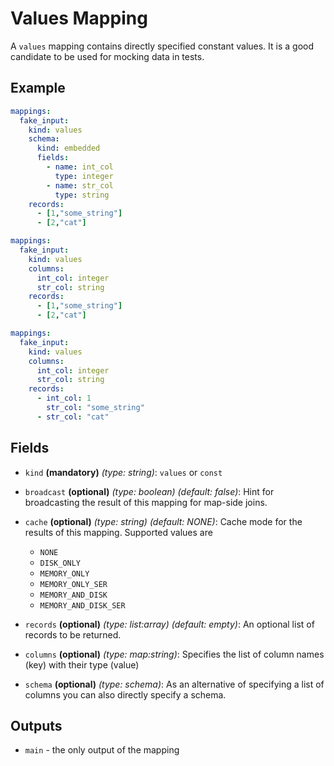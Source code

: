 # Values Mapping

A `values` mapping contains directly specified constant values. It is a good candidate to be used for mocking data in
tests.


## Example

```yaml
mappings:
  fake_input:
    kind: values  
    schema:
      kind: embedded
      fields:
        - name: int_col
          type: integer
        - name: str_col
          type: string
    records:
      - [1,"some_string"]
      - [2,"cat"]
```

```yaml
mappings:
  fake_input:
    kind: values
    columns:
      int_col: integer
      str_col: string
    records:
      - [1,"some_string"]
      - [2,"cat"]
```

```yaml
mappings:
  fake_input:
    kind: values
    columns:
      int_col: integer
      str_col: string
    records:
      - int_col: 1
        str_col: "some_string"
      - str_col: "cat"
```


## Fields
* `kind` **(mandatory)** *(type: string)*: `values` or `const`

* `broadcast` **(optional)** *(type: boolean)* *(default: false)*:
  Hint for broadcasting the result of this mapping for map-side joins.

* `cache` **(optional)** *(type: string)* *(default: NONE)*:
  Cache mode for the results of this mapping. Supported values are
    * `NONE`
    * `DISK_ONLY`
    * `MEMORY_ONLY`
    * `MEMORY_ONLY_SER`
    * `MEMORY_AND_DISK`
    * `MEMORY_AND_DISK_SER`

* `records` **(optional)** *(type: list:array)* *(default: empty)*:
  An optional list of records to be returned.

* `columns` **(optional)** *(type: map:string)*:
  Specifies the list of column names (key) with their type (value)

* `schema` **(optional)** *(type: schema)*:
  As an alternative of specifying a list of columns you can also directly specify a schema.


## Outputs
* `main` - the only output of the mapping
